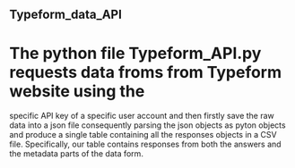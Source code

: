 ## Typeform_data_API
# The python file Typeform_API.py requests data froms from Typeform website using the 
specific API key of a specific user account and then firstly save the raw data into a json
file consequently parsing the json objects as pyton objects and produce a single table containing
all the responses objects in a CSV file.
Specifically, our table contains responses from both the answers and the metadata parts of the data 
form.
